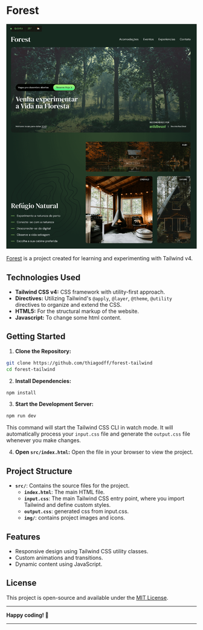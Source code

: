 # Forest

![Forest](./.github/forest.png)

[Forest](https://thiagodff.github.io/forest-tailwind/) is a project created for learning and experimenting with Tailwind v4.

## Technologies Used

- **Tailwind CSS v4:** CSS framework with utility-first approach.
- **Directives:** Utilizing Tailwind's `@apply`, `@layer`, `@theme`, `@utility` directives to organize and extend the CSS.
- **HTML5:** For the structural markup of the website.
- **Javascript:** To change some html content.

## Getting Started

1. **Clone the Repository:**

```bash
git clone https://github.com/thiagodff/forest-tailwind
cd forest-tailwind
```

2. **Install Dependencies:**

```bash
npm install
```

3. **Start the Development Server:**

```bash
npm run dev
```

This command will start the Tailwind CSS CLI in watch mode. It will automatically process your `input.css` file and generate the `output.css` file whenever you make changes.

4. **Open `src/index.html`:** Open the file in your browser to view the project.

## Project Structure

- **`src/`**: Contains the source files for the project.
  - **`index.html`**: The main HTML file.
  - **`input.css`**: The main Tailwind CSS entry point, where you import Tailwind and define custom styles.
  - **`output.css`**: generated css from input.css.
  - **`img/`**: contains project images and icons.

## Features

- Responsive design using Tailwind CSS utility classes.
- Custom animations and transitions.
- Dynamic content using JavaScript.

## License

This project is open-source and available under the [MIT License](LICENSE).

---

**Happy coding! 🌲**

---
